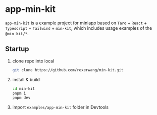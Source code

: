 # app-min-kit

`app-min-kit` is a example project for miniapp based on `Taro` + `React` + `Typescript` + `Tailwind` + `min-kit`, which includes usage examples of the `@min-kit/*`.

## Startup

1. clone repo into local
   ```sh
   git clone https://github.com/rexerwang/min-kit.git
   ```
2. install & build
   ```sh
   cd min-kit
   pnpm i
   pnpm dev
   ```
3. import `examples/app-min-kit` folder in Devtools
